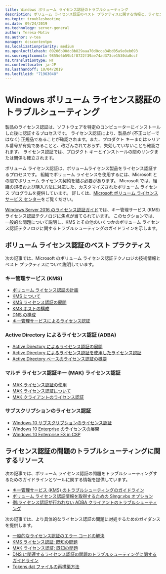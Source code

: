 ```yaml
---
title: Windows ボリューム ライセンス認証のトラブルシューティング
description: ボリューム ライセンス認証のベスト プラクティスに関する情報と、ライセンス認証の問題のトラブルシューティングに関する情報を提供するリソースの一覧を示します
ms.topic: troubleshooting
ms.date: 09/24/2019
ms.technology: server-general
author: Teresa-Motiv
ms.author: v-tea
manager: dcscontentpm
ms.localizationpriority: medium
ms.openlocfilehash: 09206b90dc8b829aaa70d0cca34bd05a9e0eb693
ms.sourcegitcommit: 9855d6b59b1f8722f39ae74ad373ce1530da0ccf
ms.translationtype: HT
ms.contentlocale: ja-JP
ms.lasthandoff: 10/04/2019
ms.locfileid: "71963048"
---
```

# <a name="troubleshooting-windows-volume-activation"></a>Windows ボリューム ライセンス認証のトラブルシューティング

製品のライセンス認証は、ソフトウェアを特定のコンピューターにインストールした後に認証するプロセスです。 ライセンス認証により、製品が (不正コピーではなく) 正規品であることが確認されます。また、プロダクト キーまたはシリアル番号が有効であることと、改ざんされておらず、失効していないことも確認されます。 ライセンス認証では、プロダクト キーとインストールの間のリンクまたは関係も確立されます。

ボリューム ライセンス認証は、ボリュームライセンス製品をライセンス認証するプロセスです。 組織でボリューム ライセンスを使用するには、Microsoft との間でボリューム ライセンス契約を結ぶ必要があります。 Microsoft では、組織の規模および購入方法に対応した、カスタマイズされたボリューム ライセンス プログラムを提供しています。 詳しくは、[Microsoft ボリューム ライセンス サービス センター](https://www.microsoft.com/Licensing/servicecenter/default.aspx)をご覧ください。

[Windows Server 2016 のライセンス認証ガイド](server-2016-activation.md)では、キー管理サービス (KMS) ライセンス認証テクノロジに焦点が当てられています。 このセクションでは、一般的な問題について説明し、KMS とその他のいくつかのボリューム ライセンス認証テクノロジに関するトラブルシューティングのガイドラインを示します。

## <a name="best-practices-for-volume-activation"></a>ボリューム ライセンス認証のベスト プラクティス

次の記事では、Microsoft のボリューム ライセンス認証テクノロジの技術情報とベスト プラクティスについて説明しています。

### <a name="key-management-service-kms"></a>キー管理サービス (KMS)

- [ボリューム ライセンス認証の計画](https://docs.microsoft.com/windows/deployment/volume-activation/plan-for-volume-activation-client)
- [KMS について](https://docs.microsoft.com/previous-versions/tn-archive/ff793434(v=technet.10))
- [KMS ライセンス認証の展開](https://docs.microsoft.com/previous-versions/tn-archive/ff793409%28v=technet.10%29)
- [KMS ホストの構成](https://docs.microsoft.com/previous-versions/tn-archive/ff793407%28v%3dtechnet.10%29)
- [DNS の構成](https://docs.microsoft.com/previous-versions/tn-archive/ff793405%28v%3dtechnet.10%29)
- [キー管理サービスによるライセンス認証](https://docs.microsoft.com/windows/deployment/volume-activation/activate-using-key-management-service-vamt)

### <a name="active-directory-based-activation-adba"></a>Active Directory によるライセンス認証 (ADBA)

- [Active Directory によるライセンス認証の展開](https://docs.microsoft.com/previous-versions/windows/it-pro/windows-server-2012-r2-and-2012/dn502534%28v%3Dws.11%29)
- [Active Directory によるライセンス認証を使用したライセンス認証](https://docs.microsoft.com/windows/deployment/volume-activation/activate-using-active-directory-based-activation-client)
- [Active Directory ベースのライセンス認証の概要](https://docs.microsoft.com/windows/deployment/volume-activation/active-directory-based-activation-overview)

### <a name="multiple-activation-key-mak-activation"></a>マルチ ライセンス認証キー (MAK) ライセンス認証

- [MAK ライセンス認証の使用](https://docs.microsoft.com/previous-versions/tn-archive/ff793438%28v=technet.10%29)
- [MAK ライセンス認証について](https://docs.microsoft.com/previous-versions/tn-archive/ff793435%28v%3dtechnet.10%29)
- [MAK クライアントのライセンス認証](https://docs.microsoft.com/previous-versions/tn-archive/ff793398%28v%3dtechnet.10%29)

### <a name="subscription-activation"></a>サブスクリプションのライセンス認証

- [Windows 10 サブスクリプションのライセンス認証](https://docs.microsoft.com/windows/deployment/windows-10-subscription-activation)
- [Windows 10 Enterprise のライセンスの展開](https://docs.microsoft.com/windows/deployment/deploy-enterprise-licenses)
- [Windows 10 Enterprise E3 in CSP](https://docs.microsoft.com/windows/deployment/windows-10-enterprise-e3-overview)

## <a name="resources-for-troubleshooting-activation-issues"></a>ライセンス認証の問題のトラブルシューティングに関するリソース

次の記事では、ボリューム ライセンス認証の問題をトラブルシューティングするためのガイドラインとツールに関する情報を提供しています。

- [キー管理サービス (KMS) のトラブルシューティングのガイドライン](activation-troubleshoot-kms-general.md)
- [ボリューム ライセンス認証情報を取得するための Slmgr.vbs オプション](activation-slmgr-vbs-options.md)
- [例:ライセンス認証が行われない ADBA クライアントのトラブルシューティング](activation-troubleshoot-adba-clients.md)

次の記事では、より具体的なライセンス認証の問題に対処するためのガイダンスを提供します。

- [一般的なライセンス認証のエラー コードの解決](activation-error-codes.md)
- [KMS ライセンス認証: 既知の問題](activation-troubleshoot-KMS-issues.md)
- [MAK ライセンス認証: 既知の問題](activation-troubleshoot-MAK-issues.md)
- [DNS に関連するライセンス認証の問題のトラブルシューティングに関するガイドライン](common-troubleshooting-procedures-kms-dns.md)
- [Tokens.dat ファイルの再構築方法](activation-rebuild-tokens-dat-file.md)
